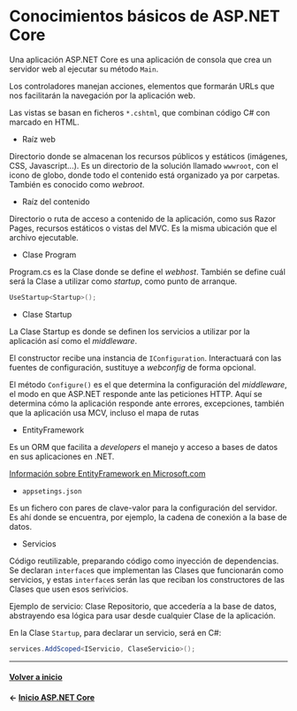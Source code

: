 # Conocimientos básicos de ASP.NET Core

Una aplicación ASP.NET Core es una aplicación de consola que crea un servidor web al ejecutar su método `Main`.

Los controladores manejan acciones, elementos que formarán URLs que nos facilitarán la navegación por la aplicación web.

Las vistas se basan en ficheros `*.cshtml`, que combinan código C# con marcado en HTML.

* Raíz web

Directorio donde se almacenan los recursos públicos y estáticos (imágenes, CSS, Javascript...). Es un directorio de la solución llamado `wwwroot`, con el icono de globo, donde todo el contenido está organizado ya por carpetas. También es conocido como _webroot_.

* Raíz del contenido

Directorio o ruta de acceso a contenido de la aplicación, como sus Razor Pages, recursos estáticos o vistas del MVC. Es la misma ubicación que el archivo ejecutable.

* Clase Program

Program.cs es la Clase donde se define el _webhost_. También se define cuál será la Clase a utilizar como _startup_, como punto de arranque.

```cs
UseStartup<Startup>();
```

* Clase Startup

La Clase Startup es donde se definen los servicios a utilizar por la aplicación así como el _middleware_. 

El constructor recibe una instancia de `IConfiguration`. Interactuará con las fuentes de configuración, sustituye a _webconfig_ de forma opcional.

El método `Configure()` es el que determina la configuración del _middleware_, el modo en que ASP.NET responde ante las peticiones HTTP. Aquí se determina cómo la aplicación responde ante errores, excepciones, también que la aplicación usa MCV, incluso el mapa de rutas

* EntityFramework

Es un ORM que facilita a _developers_ el manejo y acceso a bases de datos en sus aplicaciones en .NET.

[Información sobre EntityFramework en Microsoft.com](https://docs.microsoft.com/es-es/dotnet/framework/data/adonet/ef/overview)

* `appsetings.json`

Es un fichero con pares de clave-valor para la configuración del servidor. Es ahí donde se encuentra, por ejemplo, la cadena de conexión a la base de datos.

* Servicios

Código reutilizable, preparando código como inyección de dependencias. Se declaran `interface`s que implementan las Clases que funcionarán como servicios, y estas `interface`s serán las que reciban los constructores de las Clases que usen esos serivicios.

Ejemplo de servicio: Clase Repositorio, que accedería a la base de datos, abstrayendo esa lógica para usar desde cualquier Clase de la aplicación.

En la Clase `Startup`, para declarar un servicio, será en C#:

```cs
services.AddScoped<IServicio, ClaseServicio>();
```

---
#### [Volver a inicio](../README.md)
#### ← [Inicio ASP.NET Core](intro.md)